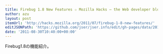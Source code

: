 ```yaml
---
title: Firebug 1.8 New Features ✩ Mozilla Hacks – the Web developer blog
author: azu
layout: post
itemUrl: 'http://hacks.mozilla.org/2011/07/firebug-1-8-new-features/'
editJSONPath: 'https://github.com/jser/jser.info/edit/gh-pages/data/2011/08/index.json'
date: '2011-08-30T10:40:00+00:00'
---
```

Firebug1.8の機能紹介。
